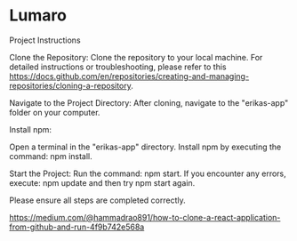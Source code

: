 # Lumaro

Project Instructions

Clone the Repository: Clone the repository to your local machine. For detailed instructions or troubleshooting, please refer to this https://docs.github.com/en/repositories/creating-and-managing-repositories/cloning-a-repository.

Navigate to the Project Directory: After cloning, navigate to the "erikas-app" folder on your computer.

Install npm:

Open a terminal in the "erikas-app" directory. Install npm by executing the command: npm install.

Start the Project:
Run the command: npm start. If you encounter any errors, execute: npm update and then try npm start again.

Please ensure all steps are completed correctly.

https://medium.com/@hammadrao891/how-to-clone-a-react-application-from-github-and-run-4f9b742e568a
